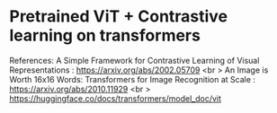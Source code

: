 # Pretrained ViT + Contrastive learning on transformers

References:
A Simple Framework for Contrastive Learning of Visual Representations : https://arxiv.org/abs/2002.05709 <br \>
An Image is Worth 16x16 Words: Transformers for Image Recognition at Scale : https://arxiv.org/abs/2010.11929 <br \>
https://huggingface.co/docs/transformers/model_doc/vit
